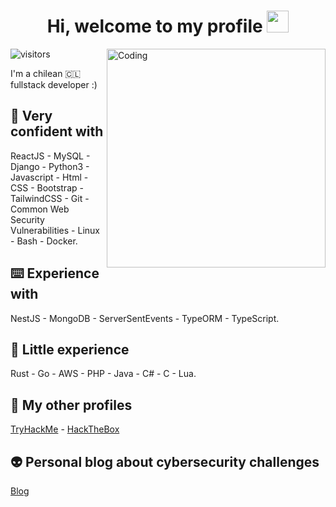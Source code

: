 <h1 align="center"><b>Hi, welcome to my profile</b> <img src="https://media.giphy.com/media/hvRJCLFzcasrR4ia7z/giphy.gif" width="35"></h1>   

<img align="right" alt="Coding" width="350" src="https://yt3.ggpht.com/ytc/AKedOLRxOaitFO6ojQ3u6WQR-2bm2CdbDYqBRlBf6ZVjYg=s900-c-k-c0x00ffffff-no-rj" />
                                                                                                                                                      

![visitors](https://visitor-badge.laobi.icu/badge?page_id=kaniehuest.kaniehuest)

I'm a chilean 🇨🇱 fullstack developer :)

## 🐊 Very confident with

ReactJS - MySQL - Django - Python3 - Javascript - Html - CSS - Bootstrap - TailwindCSS - Git - Common Web Security Vulnerabilities - Linux - Bash - Docker.

## ⌨️ Experience with

NestJS - MongoDB - ServerSentEvents - TypeORM - TypeScript.

## 🤏 Little experience 
 
Rust - Go - AWS - PHP - Java - C# - C - Lua.
 
## 👀 My other profiles
 
[TryHackMe](https://app.hackthebox.com/profile/420577) - [HackTheBox](https://tryhackme.com/p/l3pra)

## 👽 Personal blog about cybersecurity challenges

[Blog](https://kaniehuest.github.io/)

